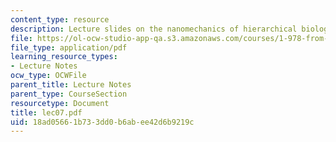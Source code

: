 ```yaml
---
content_type: resource
description: Lecture slides on the nanomechanics of hierarchical biological materials.
file: https://ol-ocw-studio-app-qa.s3.amazonaws.com/courses/1-978-from-nano-to-macro-introduction-to-atomistic-modeling-techniques-january-iap-2007/18ad05661b733dd0b6abee42d6b9219c_lec07.pdf
file_type: application/pdf
learning_resource_types:
- Lecture Notes
ocw_type: OCWFile
parent_title: Lecture Notes
parent_type: CourseSection
resourcetype: Document
title: lec07.pdf
uid: 18ad0566-1b73-3dd0-b6ab-ee42d6b9219c
---
```


